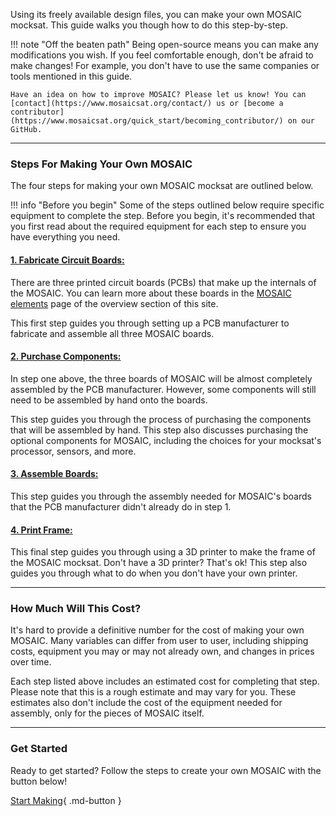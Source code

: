 Using its freely available design files, you can make your own MOSAIC mocksat. This guide walks you though how to do this step-by-step. 

!!! note "Off the beaten path"
    Being open-source means you can make any modifications you wish. If you feel comfortable enough, don't be afraid to make changes! For example, you don't have to use the same companies or tools mentioned in this guide. 

    Have an idea on how to improve MOSAIC? Please let us know! You can [contact](https://www.mosaicsat.org/contact/) us or [become a contributor](https://www.mosaicsat.org/quick_start/becoming_contributor/) on our GitHub.

---  

### Steps For Making Your Own MOSAIC

The four steps for making your own MOSAIC mocksat are outlined below.

!!! info "Before you begin"
    Some of the steps outlined below require specific equipment to complete the step. Before you begin, it's recommended that you first read about the required equipment for each step to ensure you have everything you need.

#### [1. Fabricate Circuit Boards:](https://www.mosaicsat.org/getting_mosaic/self_assemble/fabricate_boards/)

There are three printed circuit boards (PCBs) that make up the internals of the MOSAIC. You can learn more about these boards in the [MOSAIC elements](https://www.mosaicsat.org/overview/mosaic_elements/) page of the overview section of this site. 

This first step guides you through setting up a PCB manufacturer to fabricate and assemble all three MOSAIC boards. 

#### [2. Purchase Components:](https://www.mosaicsat.org/getting_mosaic/self_assemble/purchase_components/)

In step one above, the three boards of MOSAIC will be almost completely assembled by the PCB manufacturer. However, some components will still need to be assembled by hand onto the boards.

This step guides you through the process of purchasing the components that will be assembled by hand. This step also discusses purchasing the optional components for MOSAIC, including the choices for your mocksat's processor, sensors, and more. 

#### [3. Assemble Boards:](https://www.mosaicsat.org/getting_mosaic/self_assemble/assemble_boards/)

This step guides you through the assembly needed for MOSAIC's boards that the PCB manufacturer didn't already do in step 1. 

#### [4. Print Frame:](https://www.mosaicsat.org/getting_mosaic/self_assemble/print_frame/)

This final step guides you through using a 3D printer to make the frame of the MOSAIC mocksat. Don't have a 3D printer? That's ok! This step also guides you through what to do when you don't have your own printer. 

---

### How Much Will This Cost?

It's hard to provide a definitive number for the cost of making your own MOSAIC. Many variables can differ from user to user, including shipping costs, equipment you may or may not already own, and changes in prices over time. 

Each step listed above includes an estimated cost for completing that step. Please note that this is a rough estimate and may vary for you. These estimates also don't include the cost of the equipment needed for assembly, only for the pieces of MOSAIC itself. 

---

### Get Started

Ready to get started? Follow the steps to create your own MOSAIC with the button below! 

[Start Making](https://www.mosaicsat.org/getting_mosaic/self_assemble/fabricate_boards/){ .md-button }